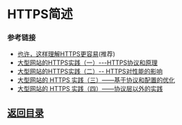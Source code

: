 # HTTPS简述

### 参考链接
* [也许，这样理解HTTPS更容易](http://showme.codes/2017-02-20/understand-https/)(推荐)
* [大型网站的HTTPS实践（一）---HTTPS协议和原理](https://studygolang.com/articles/2984)
* [大型网站的HTTPS实践（二）-- HTTPS对性能的影响](https://studygolang.com/articles/2985)  
* [大型网站的 HTTPS 实践（三）——基于协议和配置的优化](https://studygolang.com/articles/2986)  
* [大型网站的 HTTPS 实践（四）——协议层以外的实践](https://studygolang.com/articles/2987)

## [返回目录](https://github.com/MulticsYin/MulticsDevOps#web-相关)

